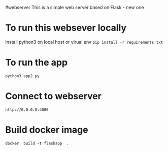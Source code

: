 #webserver
This is a simple web server based on Flask - new one

# To run this websever  locally
Install python3 on local host or virual env
`pip install -r requirements.txt`
# To run the app
`python3 app2.py`

# Connect to webserver 
`http://0.0.0.0:4080`

# Build docker image 
`docker  build -t flaskapp  .`

